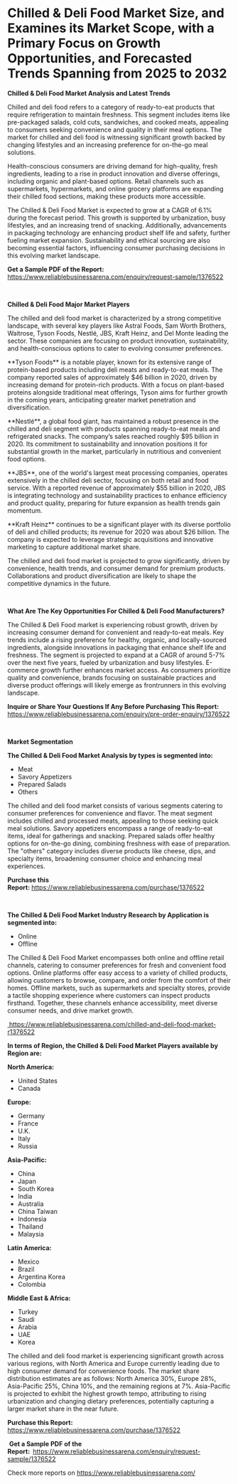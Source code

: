 <p><h1>Chilled & Deli Food Market Size, and Examines its Market Scope, with a Primary Focus on Growth Opportunities, and Forecasted Trends Spanning from 2025 to 2032</h1></p><p><strong>Chilled & Deli Food Market Analysis and Latest Trends</strong></p>
<p><p>Chilled and deli food refers to a category of ready-to-eat products that require refrigeration to maintain freshness. This segment includes items like pre-packaged salads, cold cuts, sandwiches, and cooked meats, appealing to consumers seeking convenience and quality in their meal options. The market for chilled and deli food is witnessing significant growth backed by changing lifestyles and an increasing preference for on-the-go meal solutions. </p><p>Health-conscious consumers are driving demand for high-quality, fresh ingredients, leading to a rise in product innovation and diverse offerings, including organic and plant-based options. Retail channels such as supermarkets, hypermarkets, and online grocery platforms are expanding their chilled food sections, making these products more accessible. </p><p>The Chilled & Deli Food Market is expected to grow at a CAGR of 6.1% during the forecast period. This growth is supported by urbanization, busy lifestyles, and an increasing trend of snacking. Additionally, advancements in packaging technology are enhancing product shelf life and safety, further fueling market expansion. Sustainability and ethical sourcing are also becoming essential factors, influencing consumer purchasing decisions in this evolving market landscape.</p></p>
<p><strong>Get a Sample PDF of the Report:&nbsp;</strong> <a href="https://www.reliablebusinessarena.com/enquiry/request-sample/1376522?utm_campaign=1902&utm_medium=2&utm_source=Github&utm_content=ia&utm_term=13012025&utm_id=chilled-deli-food">https://www.reliablebusinessarena.com/enquiry/request-sample/1376522</a></p>
<p>&nbsp;</p>
<p><strong>Chilled & Deli Food Major Market Players</strong></p>
<p><p>The chilled and deli food market is characterized by a strong competitive landscape, with several key players like Astral Foods, Sam Worth Brothers, Waitrose, Tyson Foods, Nestlé, JBS, Kraft Heinz, and Del Monte leading the sector. These companies are focusing on product innovation, sustainability, and health-conscious options to cater to evolving consumer preferences.</p><p>**Tyson Foods** is a notable player, known for its extensive range of protein-based products including deli meats and ready-to-eat meals. The company reported sales of approximately $46 billion in 2020, driven by increasing demand for protein-rich products. With a focus on plant-based proteins alongside traditional meat offerings, Tyson aims for further growth in the coming years, anticipating greater market penetration and diversification.</p><p>**Nestlé**, a global food giant, has maintained a robust presence in the chilled and deli segment with products spanning ready-to-eat meals and refrigerated snacks. The company’s sales reached roughly $95 billion in 2020. Its commitment to sustainability and innovation positions it for substantial growth in the market, particularly in nutritious and convenient food options.</p><p>**JBS**, one of the world's largest meat processing companies, operates extensively in the chilled deli sector, focusing on both retail and food service. With a reported revenue of approximately $55 billion in 2020, JBS is integrating technology and sustainability practices to enhance efficiency and product quality, preparing for future expansion as health trends gain momentum.</p><p>**Kraft Heinz** continues to be a significant player with its diverse portfolio of deli and chilled products; its revenue for 2020 was about $26 billion. The company is expected to leverage strategic acquisitions and innovative marketing to capture additional market share.</p><p>The chilled and deli food market is projected to grow significantly, driven by convenience, health trends, and consumer demand for premium products. Collaborations and product diversification are likely to shape the competitive dynamics in the future.</p></p>
<p>&nbsp;</p>
<p><strong>What Are The Key Opportunities For Chilled & Deli Food Manufacturers?</strong></p>
<p><p>The Chilled & Deli Food market is experiencing robust growth, driven by increasing consumer demand for convenient and ready-to-eat meals. Key trends include a rising preference for healthy, organic, and locally-sourced ingredients, alongside innovations in packaging that enhance shelf life and freshness. The segment is projected to expand at a CAGR of around 5-7% over the next five years, fueled by urbanization and busy lifestyles. E-commerce growth further enhances market access. As consumers prioritize quality and convenience, brands focusing on sustainable practices and diverse product offerings will likely emerge as frontrunners in this evolving landscape.</p></p>
<p><strong>Inquire or Share Your Questions If Any Before Purchasing This Report:</strong> <a href="https://www.reliablebusinessarena.com/enquiry/pre-order-enquiry/1376522?utm_campaign=1902&utm_medium=2&utm_source=Github&utm_content=ia&utm_term=13012025&utm_id=chilled-deli-food">https://www.reliablebusinessarena.com/enquiry/pre-order-enquiry/1376522</a></p>
<p>&nbsp;</p>
<p><strong>Market Segmentation</strong></p>
<p><strong>The Chilled & Deli Food Market Analysis by types is segmented into:</strong></p>
<p><ul><li>Meat</li><li>Savory Appetizers</li><li>Prepared Salads</li><li>Others</li></ul></p>
<p><p>The chilled and deli food market consists of various segments catering to consumer preferences for convenience and flavor. The meat segment includes chilled and processed meats, appealing to those seeking quick meal solutions. Savory appetizers encompass a range of ready-to-eat items, ideal for gatherings and snacking. Prepared salads offer healthy options for on-the-go dining, combining freshness with ease of preparation. The "others" category includes diverse products like cheese, dips, and specialty items, broadening consumer choice and enhancing meal experiences.</p></p>
<p><strong>Purchase this Report:&nbsp;</strong><a href="https://www.reliablebusinessarena.com/purchase/1376522?utm_campaign=1902&utm_medium=2&utm_source=Github&utm_content=ia&utm_term=13012025&utm_id=chilled-deli-food">https://www.reliablebusinessarena.com/purchase/1376522</a></p>
<p>&nbsp;</p>
<p><strong>The Chilled & Deli Food Market Industry Research by Application is segmented into:</strong></p>
<p><ul><li>Online</li><li>Offline</li></ul></p>
<p><p>The Chilled & Deli Food Market encompasses both online and offline retail channels, catering to consumer preferences for fresh and convenient food options. Online platforms offer easy access to a variety of chilled products, allowing customers to browse, compare, and order from the comfort of their homes. Offline markets, such as supermarkets and specialty stores, provide a tactile shopping experience where customers can inspect products firsthand. Together, these channels enhance accessibility, meet diverse consumer needs, and drive market growth.</p></p>
<p><a href="https://www.reliablebusinessarena.com/chilled-and-deli-food-market-r1376522?utm_campaign=1902&utm_medium=2&utm_source=Github&utm_content=ia&utm_term=13012025&utm_id=chilled-deli-food">&nbsp;https://www.reliablebusinessarena.com/chilled-and-deli-food-market-r1376522</a></p>
<p><strong>In terms of Region, the Chilled & Deli Food Market Players available by Region are:</strong></p>
<p>
    <p> <strong> North America: </strong>
        <ul>
            <li>United States</li>
            <li>Canada</li>
        </ul>
        </p> 
    <p> <strong> Europe: </strong>
        <ul>
            <li>Germany</li>
            <li>France</li>
            <li>U.K.</li>
            <li>Italy</li>
            <li>Russia</li>
        </ul>
        </p> 
    <p> <strong> Asia-Pacific: </strong>
        <ul>
            <li>China</li>
            <li>Japan</li>
            <li>South Korea</li>
            <li>India</li>
            <li>Australia</li>
            <li>China Taiwan</li>
            <li>Indonesia</li>
            <li>Thailand</li>
            <li>Malaysia</li>
        </ul>
        </p> 
    <p> <strong> Latin America: </strong>
        <ul>
            <li>Mexico</li>
            <li>Brazil</li>
            <li>Argentina Korea</li>
            <li>Colombia</li>
        </ul>
        </p> 
    <p> <strong> Middle East & Africa: </strong>
        <ul>
            <li>Turkey</li>
            <li>Saudi</li>
            <li>Arabia</li>
            <li>UAE</li>
            <li>Korea</li>
        </ul>
    </p>
    </p>
<p><p>The chilled and deli food market is experiencing significant growth across various regions, with North America and Europe currently leading due to high consumer demand for convenience foods. The market share distribution estimates are as follows: North America 30%, Europe 28%, Asia-Pacific 25%, China 10%, and the remaining regions at 7%. Asia-Pacific is projected to exhibit the highest growth tempo, attributing to rising urbanization and changing dietary preferences, potentially capturing a larger market share in the near future.</p></p>
<p><strong>Purchase this Report: </strong><a href="https://www.reliablebusinessarena.com/purchase/1376522?utm_campaign=1902&utm_medium=2&utm_source=Github&utm_content=ia&utm_term=13012025&utm_id=chilled-deli-food">https://www.reliablebusinessarena.com/purchase/1376522</a></p>
<p>&nbsp;<strong>Get a Sample PDF of the Report:&nbsp;&nbsp;</strong><a href="https://www.reliablebusinessarena.com/enquiry/request-sample/1376522?utm_campaign=1902&utm_medium=2&utm_source=Github&utm_content=ia&utm_term=13012025&utm_id=chilled-deli-food">https://www.reliablebusinessarena.com/enquiry/request-sample/1376522</a></p>
<p><strong></strong></p>
<p>Check more reports on <a href="https://www.reliablebusinessarena.com/?utm_campaign=1902&utm_medium=2&utm_source=Github&utm_content=ia&utm_term=13012025&utm_id=chilled-deli-food">https://www.reliablebusinessarena.com/</a></p>
